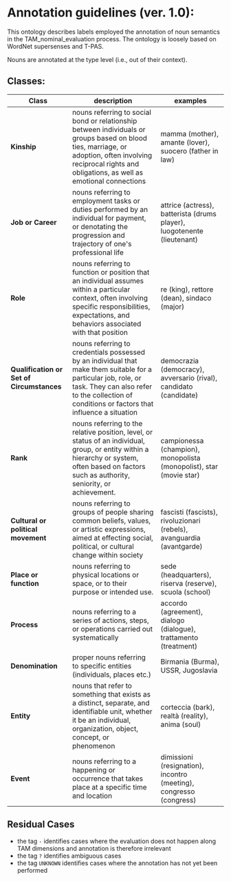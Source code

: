 # Annotation guidelines (ver. 1.0):

This ontology describes labels employed the annotation of noun semantics in the TAM_nominal_evaluation process.
The ontology is loosely based on WordNet supersenses and T-PAS.

Nouns are annotated at the type level (i.e., out of their context).

## Classes:

| Class   | description | examples |
| ----    | ----        | ----     |
| **Kinship** | nouns referring to social bond or relationship between individuals or groups based on blood ties, marriage, or adoption, often involving reciprocal rights and obligations, as well as emotional connections | mamma (mother), amante (lover), suocero (father in law)
| **Job or Career** | nouns referring to  employment tasks or duties performed by an individual for payment, or denotating the progression and trajectory of one's professional life | attrice (actress), batterista (drums player), luogotenente (lieutenant)
| **Role** | nouns referring to function or position that an individual assumes within a particular context, often involving specific responsibilities, expectations, and behaviors associated with that position | re (king), rettore (dean), sindaco (major)
| **Qualification or Set of Circumstances** | nouns referring to credentials possessed by an individual that make them suitable for a particular job, role, or task. They can also refer to the collection of conditions or factors that influence a situation | democrazia (democracy), avversario (rival), candidato (candidate) |
| **Rank** | nouns referring to the relative position, level, or status of an individual, group, or entity within a hierarchy or system, often based on factors such as authority, seniority, or achievement. | campionessa (champion), monopolista (monopolist), star (movie star)
| **Cultural or political movement** | nouns referring to groups of people sharing common beliefs, values, or artistic expressions, aimed at effecting social, political, or cultural change within society | fascisti (fascists), rivoluzionari (rebels), avanguardia (avantgarde)
| **Place or function** | nouns referring to physical locations or space, or to their  purpose or intended use. | sede (headquarters), riserva (reserve), scuola (school)
| **Process** | nouns referring to a series of actions, steps, or operations carried out systematically | accordo (agreement), dialogo (dialogue), trattamento (treatment)
| **Denomination** | proper nouns referring to specific entities (individuals, places etc.) | Birmania (Burma), USSR, Jugoslavia
| **Entity** | nouns that refer to something that exists as a distinct, separate, and identifiable unit, whether it be an individual, organization, object, concept, or phenomenon | corteccia (bark), realtà (reality), anima (soul)
| **Event​** | nouns referring to a happening or occurrence that takes place at a specific time and location | dimissioni (resignation), incontro (meeting), congresso (congress)


## Residual Cases

* the tag `-` identifies cases where the evaluation does not happen along TAM dimensions and annotation is therefore irrelevant
* the tag `?` identifies ambiguous cases
* the tag `UNKNOWN` identifies cases where the annotation has not yet been performed